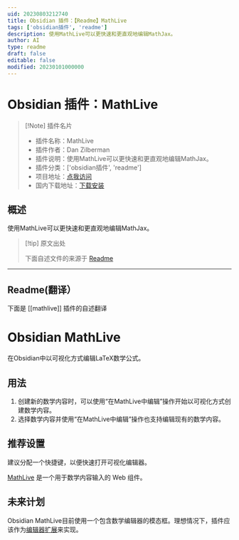 ```yaml
---
uid: 20230803212740
title: Obsidian 插件：【Readme】MathLive
tags: ['obsidian插件', 'readme']
description: 使用MathLive可以更快速和更直观地编辑MathJax。
author: AI
type: readme
draft: false
editable: false
modified: 20230101000000
---
```


# Obsidian 插件：MathLive

> [!Note] 插件名片
> - 插件名称：MathLive
> - 插件作者：Dan Zilberman
> - 插件说明：使用MathLive可以更快速和更直观地编辑MathJax。
> - 插件分类：['obsidian插件', 'readme']
> - 项目地址：[点我访问](https://github.com/danzilberdan/obsidian-mathlive)
> - 国内下载地址：[下载安装](https://pkmer.cn/products/plugin/pluginMarket/?mathlive)

## 概述

使用MathLive可以更快速和更直观地编辑MathJax。



> [!tip] 原文出处
> 
>下面自述文件的来源于 [Readme](https://ghproxy.net/https://raw.githubusercontent.com/danzilberdan/obsidian-mathlive/master/README.md)
> 

---

## Readme(翻译）

下面是 [[mathlive]] 插件的自述翻译



# Obsidian MathLive
在Obsidian中以可视化方式编辑LaTeX数学公式。

## 用法
1. 创建新的数学内容时，可以使用“在MathLive中编辑”操作开始以可视化方式创建数学内容。
2. 选择数学内容并使用“在MathLive中编辑”操作也支持编辑现有的数学内容。

## 推荐设置
建议分配一个快捷键，以便快速打开可视化编辑器。

[MathLive](https://cortexjs.io/mathlive/) 是一个用于数学内容输入的 Web 组件。

## 未来计划
Obsidian MathLive目前使用一个包含数学编辑器的模态框。理想情况下，插件应该作为[编辑器扩展](https://marcus.se.net/obsidian-plugin-docs/editor/extensions)来实现。



